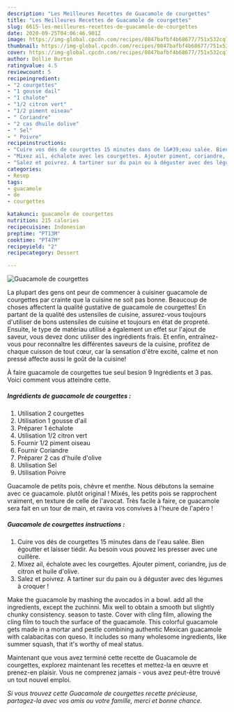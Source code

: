 ```yaml
---
description: "Les Meilleures Recettes de Guacamole de courgettes"
title: "Les Meilleures Recettes de Guacamole de courgettes"
slug: 6615-les-meilleures-recettes-de-guacamole-de-courgettes
date: 2020-09-25T04:06:46.901Z
image: https://img-global.cpcdn.com/recipes/0847bafbf4b68677/751x532cq70/guacamole-de-courgettes-photo-principale-de-la-recette.jpg
thumbnail: https://img-global.cpcdn.com/recipes/0847bafbf4b68677/751x532cq70/guacamole-de-courgettes-photo-principale-de-la-recette.jpg
cover: https://img-global.cpcdn.com/recipes/0847bafbf4b68677/751x532cq70/guacamole-de-courgettes-photo-principale-de-la-recette.jpg
author: Dollie Burton
ratingvalue: 4.5
reviewcount: 5
recipeingredient:
- "2 courgettes"
- "1 gousse dail"
- "1 chalote"
- "1/2 citron vert"
- "1/2 piment oiseau"
- " Coriandre"
- "2 cas dhuile dolive"
- " Sel"
- " Poivre"
recipeinstructions:
- "Cuire vos dés de courgettes 15 minutes dans de l&#39;eau salée. Bien égoutter et laisser tiédir. Au besoin vous pouvez les presser avec une cuillère."
- "Mixez ail, échalote avec les courgettes. Ajouter piment, coriandre, jus de citron et huile d&#39;olive."
- "Salez et poivrez. A tartiner sur du pain ou à déguster avec des légumes à croquer !"
categories:
- Resep
tags:
- guacamole
- de
- courgettes

katakunci: guacamole de courgettes 
nutrition: 215 calories
recipecuisine: Indonesian
preptime: "PT13M"
cooktime: "PT47M"
recipeyield: "2"
recipecategory: Dessert

---
```



![Guacamole de courgettes](https://img-global.cpcdn.com/recipes/0847bafbf4b68677/751x532cq70/guacamole-de-courgettes-photo-principale-de-la-recette.jpg)

La plupart des gens ont peur de commencer à cuisiner guacamole de courgettes par crainte que la cuisine ne soit pas bonne. Beaucoup de choses affectent la qualité gustative de guacamole de courgettes! En partant de la qualité des ustensiles de cuisine, assurez-vous toujours d'utiliser de bons ustensiles de cuisine et toujours en état de propreté. Ensuite, le type de matériau utilisé a également un effet sur l'ajout de saveur, vous devez donc utiliser des ingrédients frais. Et enfin, entraînez-vous pour reconnaître les différentes saveurs de la cuisine, profitez de chaque cuisson de tout cœur, car la sensation d'être excité, calme et non pressé affecte aussi le goût de la cuisine!

<!--inarticleads1-->

À faire guacamole de courgettes tue seul besion 9 Ingrédients et 3 pas. Voici comment vous atteindre cette.

##### Ingrédients de guacamole de courgettes :

1. Utilisation 2 courgettes
1. Utilisation 1 gousse d&#39;ail
1. Préparer 1 échalote
1. Utilisation 1/2 citron vert
1. Fournir 1/2 piment oiseau
1. Fournir  Coriandre
1. Préparer 2 cas d&#39;huile d&#39;olive
1. Utilisation  Sel
1. Utilisation  Poivre


Guacamole de petits pois, chèvre et menthe. Nous débutons la semaine avec ce guacamole. plutôt original ! Mixés, les petits pois se rapprochent vraiment, en texture de celle de l&#39;avocat. Très facile à faire, ce guacamole sera fait en un tour de main, et ravira vos convives à l&#39;heure de l&#39;apéro ! 

<!--inarticleads2-->

##### Guacamole de courgettes instructions :

1. Cuire vos dés de courgettes 15 minutes dans de l&#39;eau salée. Bien égoutter et laisser tiédir. Au besoin vous pouvez les presser avec une cuillère.
1. Mixez ail, échalote avec les courgettes. Ajouter piment, coriandre, jus de citron et huile d&#39;olive.
1. Salez et poivrez. A tartiner sur du pain ou à déguster avec des légumes à croquer !


Make the guacamole by mashing the avocados in a bowl. add all the ingredients, except the zuchinni. Mix well to obtain a smooth but slightly chunky consistency. season to taste. Cover with cling film, allowing the cling film to touch the surface of the guacamole. This colorful guacamole gets made in a mortar and pestle combining authentic Mexican guacamole with calabacitas con queso. It includes so many wholesome ingredients, like summer squash, that it&#39;s worthy of meal status. 

<!--inarticleads1-->

<p>
Maintenant que vous avez terminé cette recette de Guacamole de courgettes, explorez maintenant les recettes et mettez-la en œuvre et prenez-en plaisir. Vous ne comprenez jamais - vous avez peut-être trouvé un tout nouvel emploi.
</p>

<p>
<i>Si vous trouvez cette Guacamole de courgettes recette précieuse, partagez-la avec vos amis ou votre famille, merci et bonne chance.</i>
</p>

